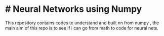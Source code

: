 # # Neural Networks using Numpy

This repository contains codes to understand and built nn from numpy , the main aim of this repo is to see if i can go from math to code for neural nets.